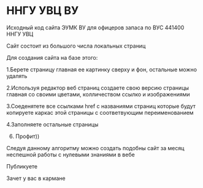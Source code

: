 # ННГУ УВЦ ВУ 
Исходный код сайта ЭУМК ВУ для офицеров запаса по ВУС 441400 ННГУ УВЦ

Сайт состоит из большого числа локальных страниц

Для создания сайта на базе этого:

1.Берете страницу главная ее картинку сверху и фон, остальные можно удалять

2.Используя редактор веб страниц создаете свою версию страницы главная со своими цветами, колличеством ссылко и изображениями

3.Соеденятете все ссылками href с названиями страниц которые будут копируете каркас этой страницы с соответвующим переименованием

4.Заполняете остальные страницы

6. Профит))

Следуя данному алгоритму можно создать подобны сайт за месяц неспешной работы с нулевыми знаниями в вебе

Публикуете

Зачет у вас в кармане
